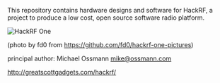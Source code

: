 This repository contains hardware designs and software for HackRF, a project to
produce a low cost, open source software radio platform.

![HackRF One](https://raw.github.com/mossmann/hackrf/master/doc/HackRF-One-fd0-0009.jpeg)

(photo by fd0 from https://github.com/fd0/hackrf-one-pictures)

principal author: Michael Ossmann <mike@ossmann.com>

http://greatscottgadgets.com/hackrf/
